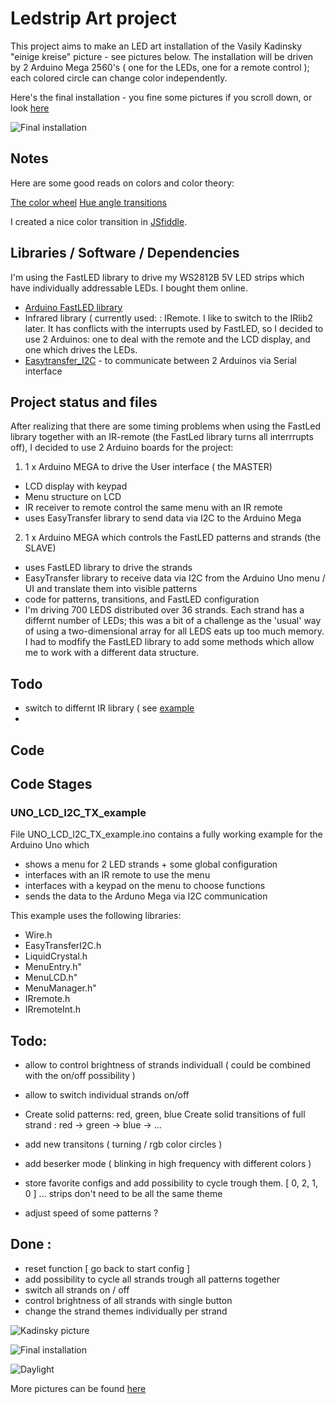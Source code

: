 
# Ledstrip Art project 
This project aims to make an LED art installation of the Vasily Kadinsky "einige kreise" picture - see pictures below. 
The installation will be driven by 2 Arduino Mega 2560's ( one for the LEDs, one for a remote control ); each colored 
circle can change color independently.  

Here's the final installation - you fine some pictures if you scroll down, or look [here](./pics/)

![Final installation](https://github.com/tweep/ledstrip-artproject/blob/master/pics/rainbow_mode.jpg) 


## Notes 
Here are some good reads on colors and color theory: 

[The color wheel](https://blog.asmartbear.com/color-wheels.html) 
[Hue angle transitions](http://rileyjshaw.com/blog/hue-angle-transitions/)

I created a nice color transition in [JSfiddle](https://jsfiddle.net/user/vogelj/).


## Libraries /  Software / Dependencies
I'm using the FastLED library to drive my WS2812B 5V LED strips which have individually addressable LEDs. I bought them online. 
 
- [Arduino FastLED library](https://github.com/FastLED/FastLED)
- Infrared library ( currently used: : IRemote. I like to switch to the IRlib2 later. It has conflicts with the interrupts used by FastLED, 
  so I decided to use 2 Arduinos: one to deal with the remote and the LCD display, and one which drives the LEDs.
- [Easytransfer_I2C](has://github.com/madsci1016/Arduino-EasyTransfer) - to communicate between 2 Arduinos via Serial interface 


## Project status and files 
After realizing that there are some timing problems when using the FastLed library together with an IR-remote (the FastLed library turns all interrrupts off), I decided to use 2 Arduino boards for the project: 


 1.  1 x Arduino MEGA to drive the User interface ( the MASTER) 
 * LCD display with keypad 
 * Menu structure on LCD 
 * IR receiver to remote control the same menu with an IR remote 
 * uses EasyTransfer library to send data via I2C to the Arduino Mega  


 2.  1 x Arduino MEGA which controls the FastLED patterns and strands (the SLAVE)
 * uses FastLED library to drive the strands 
 * EasyTransfer library to receive data via I2C from the Arduino Uno menu / UI and translate them into 
   visible patterns
 * code for patterns, transitions, and FastLED configuration 
 * I'm driving 700 LEDS distributed over 36 strands. Each strand has a differnt number of LEDs; 
   this was a bit of a challenge as the 'usual' way of using a two-dimensional array for all LEDS 
   eats up too much memory. 
   I had to modfify the FastLED library to add some methods which allow me to work with a different 
   data structure.

## Todo 
- switch to differnt IR library ( see [example](./EXAMPLE_irlib2_remote_fastled)
- 
## Code  


## Code Stages 

### UNO_LCD_I2C_TX_example 
File UNO_LCD_I2C_TX_example.ino contains a fully working example for the Arduino Uno which 
  - shows a menu for 2 LED strands + some global configuration 
  - interfaces with an IR remote to use the menu   
  - interfaces with a keypad on the menu to choose functions 
  - sends the data to the Arduno Mega via I2C communication 

This example uses the following libraries: 
 - Wire.h
 - EasyTransferI2C.h
 - LiquidCrystal.h
 - MenuEntry.h"
 - MenuLCD.h"
 - MenuManager.h"
 - IRremote.h
 - IRremoteInt.h



## Todo: 

- allow to control brightness of strands individuall ( could be combined with the on/off possibility )    
- allow to switch individual strands on/off 

- Create solid patterns: red, green, blue
  Create solid transitions of full strand : red -> green -> blue -> ...
- add new transitons ( turning / rgb color circles ) 
- add beserker mode ( blinking in high frequency with different colors ) 

- store favorite configs and add possibility to cycle trough them. [ 0, 2, 1, 0 ] ... strips don't need to be all the same theme

- adjust speed of some patterns ? 

## Done : 
- reset function [ go back to start config ] 
- add possibility to cycle all strands trough all patterns together 
- switch all strands on / off 
- control brightness of all strands with single button  
- change the strand themes individually per strand 


![Kadinsky picture](./pics/kadinsky.jpg) 

![Final installation](https://github.com/tweep/ledstrip-artproject/blob/master/pics/rainbow_mode.jpg) 

![Daylight](https://github.com/tweep/ledstrip-artproject/blob/master/pics/plywood_cut_4_layers.jpg) 

More pictures can be found [here](./pics/.jpg) 

